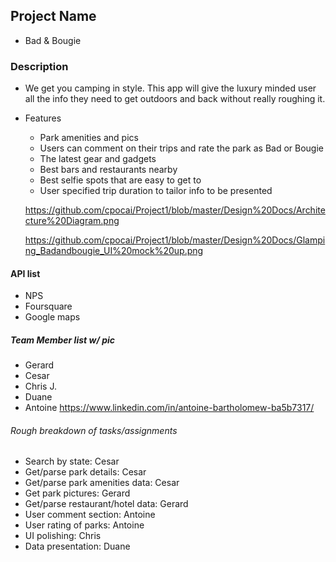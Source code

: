 ## Project Name
* Bad & Bougie

### Description
* We get you camping in style. This app will give the luxury minded user all the info they need to get outdoors and back without really roughing it.
* Features
  * Park amenities and pics
  * Users can comment on their trips and rate the park as Bad or Bougie
  * The latest gear and gadgets
  * Best bars and restaurants nearby
  * Best selfie spots that are easy to get to
  * User specified trip duration to tailor info to be presented
  
  https://github.com/cpocai/Project1/blob/master/Design%20Docs/Architecture%20Diagram.png
  
  
  https://github.com/cpocai/Project1/blob/master/Design%20Docs/Glamping_Badandbougie_UI%20mock%20up.png

#### API list
* NPS
* Foursquare
* Google maps

##### Team Member list w/ pic
* Gerard
* Cesar
* Chris J.
* Duane
* Antoine https://www.linkedin.com/in/antoine-bartholomew-ba5b7317/

###### Rough breakdown of tasks/assignments
* Search by state: Cesar
* Get/parse park details: Cesar
* Get/parse park amenities data: Cesar
* Get park pictures: Gerard
* Get/parse restaurant/hotel data: Gerard
* User comment section: Antoine
* User rating of parks: Antoine
* UI polishing: Chris
* Data presentation: Duane
